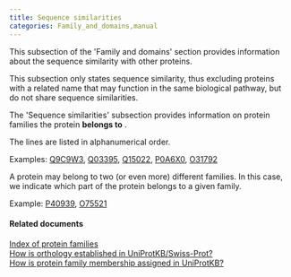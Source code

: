 ```yaml
---
title: Sequence similarities
categories: Family_and_domains,manual
---
```


This subsection of the 'Family and domains' section provides information about the sequence similarity with other proteins.

This subsection only states sequence similarity, thus excluding proteins with a related name that may function in the same biological pathway, but do not share sequence similarities.

The 'Sequence similarities' subsection provides information on protein families the protein **belongs to** .

The lines are listed in alphanumerical order.

Examples: [Q9C9W3](https://www.uniprot.org/uniprotkb/Q9C9W3#family_and_domains), [Q03395](https://www.uniprot.org/uniprotkb/Q03395#family_and_domains), [Q15022](https://www.uniprot.org/uniprotkb/Q15022#family_and_domains), [P0A6X0](https://www.uniprot.org/uniprotkb/P0A6X0#family_and_domains), [O31792](https://www.uniprot.org/uniprotkb/O31792#family_and_domains)

A protein may belong to two (or even more) different families. In this case, we indicate which part of the protein belongs to a given family.

Example: [P40939](https://www.uniprot.org/uniprotkb/P40939#family_and_domains), [O75521](https://www.uniprot.org/uniprotkb/O75521#family_and_domains)

#### Related documents

[Index of protein families](http://www.uniprot.org/docs/similar)  
[How is orthology established in UniProtKB/Swiss-Prot?](http://www.uniprot.org/help/orthology)  
[How is protein family membership assigned in UniProtKB?](http://www.uniprot.org/help/family%5Fmembership)
